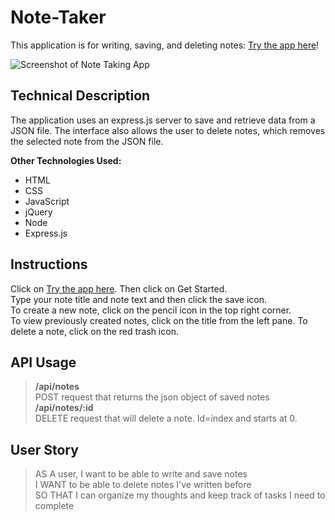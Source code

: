 # Note-Taker

This application is for writing, saving, and deleting notes: [Try the app here](https://blooming-spire-75700.herokuapp.com/)!

![Screenshot of Note Taking App](https://jxleilani.github.io/Note-Taker/public/assets/img/screenshot.png)

## Technical Description
The application uses an express.js server to save and retrieve data from a JSON file. The interface also allows the user to delete notes, which removes the selected note from the JSON file. 

**Other Technologies Used:**
* HTML
* CSS
* JavaScript
* jQuery
* Node
* Express.js

## Instructions
Click on [Try the app here](https://blooming-spire-75700.herokuapp.com/). Then click on Get Started.  
Type your note title and note text and then click the save icon.  
To create a new note, click on the pencil icon in the top right corner.  
To view previously created notes, click on the title from the left pane.
To delete a note, click on the red trash icon.

## API Usage
> **/api/notes**  
POST request that returns the json object of saved notes  
> **/api/notes/:id**  
DELETE request that will delete a note. Id=index and starts at 0.

## User Story

>AS A user, I want to be able to write and save notes  
>I WANT to be able to delete notes I've written before  
>SO THAT I can organize my thoughts and keep track of tasks I need to complete